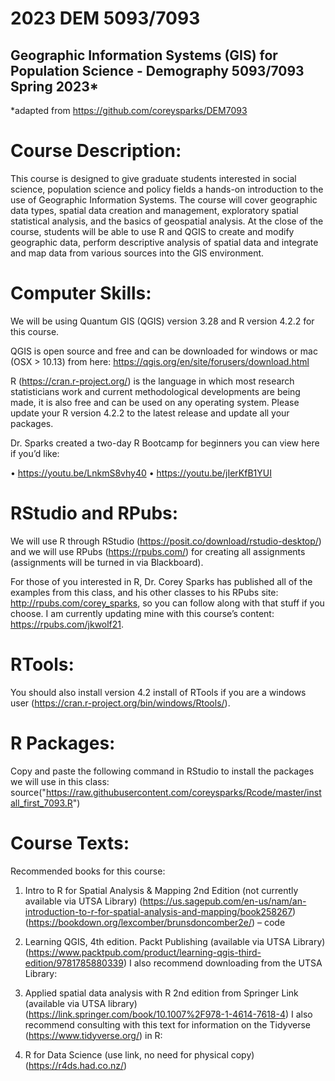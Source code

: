 # 2023 DEM 5093/7093
## Geographic Information Systems (GIS) for Population Science - Demography 5093/7093 Spring 2023*

*adapted from https://github.com/coreysparks/DEM7093

# Course Description: 
This course is designed to give graduate students interested in social science, population science and policy fields a hands-on introduction to the use of Geographic Information Systems. The course will cover geographic data types, spatial data creation and management, exploratory spatial statistical analysis, and the basics of geospatial analysis. At the close of the course, students will be able to use R and QGIS to create and modify geographic data, perform descriptive analysis of spatial data and integrate and map data from various sources into the GIS environment.

# Computer Skills: 
We will be using Quantum GIS (QGIS) version 3.28 and R version 4.2.2 for this course.

QGIS is open source and free and can be downloaded for windows or mac (OSX > 10.13) from here: https://qgis.org/en/site/forusers/download.html

R (https://cran.r-project.org/) is the language in which most research statisticians work and current methodological developments are being made, it is also free and can be used on any operating system. Please update your R version 4.2.2 to the latest release and update all your packages.

Dr. Sparks created a two-day R Bootcamp for beginners you can view here if you’d like:

• https://youtu.be/LnkmS8vhy40
• https://youtu.be/jIerKfB1YUI

# RStudio and RPubs: 
We will use R through RStudio (https://posit.co/download/rstudio-desktop/) and we will use RPubs (https://rpubs.com/) for creating all assignments (assignments will be turned in via Blackboard).

For those of you interested in R, Dr. Corey Sparks has published all of the examples from this class, and his other classes to his RPubs site: http://rpubs.com/corey_sparks, so you can follow along with that stuff if you choose. I am currently updating mine with this course’s content: https://rpubs.com/jkwolf21.

# RTools: 
You should also install version 4.2 install of RTools if you are a windows user (https://cran.r-project.org/bin/windows/Rtools/).

# R Packages: 
Copy and paste the following command in RStudio to install the packages we will use in this class:
source("https://raw.githubusercontent.com/coreysparks/Rcode/master/install_first_7093.R")

# Course Texts: 
Recommended books for this course:

1) Intro to R for Spatial Analysis & Mapping 2nd Edition (not currently available via UTSA Library)
(https://us.sagepub.com/en-us/nam/an-introduction-to-r-for-spatial-analysis-and-mapping/book258267)
(https://bookdown.org/lexcomber/brunsdoncomber2e/) – code

2) Learning QGIS, 4th edition. Packt Publishing (available via UTSA Library)
(https://www.packtpub.com/product/learning-qgis-third-edition/9781785880339)
I also recommend downloading from the UTSA Library:

3) Applied spatial data analysis with R 2nd edition from Springer Link (available via UTSA library)
(https://link.springer.com/book/10.1007%2F978-1-4614-7618-4)
I also recommend consulting with this text for information on the Tidyverse (https://www.tidyverse.org/) in R:

4) R for Data Science (use link, no need for physical copy)
(https://r4ds.had.co.nz/)
